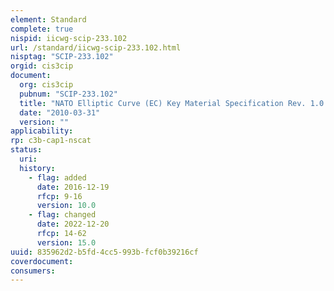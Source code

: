 ```yaml
---
element: Standard
complete: true
nispid: iicwg-scip-233.102
url: /standard/iicwg-scip-233.102.html
nisptag: "SCIP-233.102"
orgid: cis3cip
document:
  org: cis3cip
  pubnum: "SCIP-233.102"
  title: "NATO Elliptic Curve (EC) Key Material Specification Rev. 1.0."
  date: "2010-03-31"
  version: ""
applicability:
rp: c3b-cap1-nscat
status:
  uri: 
  history: 
    - flag: added
      date: 2016-12-19
      rfcp: 9-16
      version: 10.0
    - flag: changed
      date: 2022-12-20
      rfcp: 14-62
      version: 15.0
uuid: 835962d2-b5fd-4cc5-993b-fcf0b39216cf
coverdocument:
consumers:
---
```

